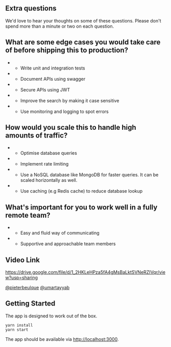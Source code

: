 ## Extra questions

We'd love to hear your thoughts on some of these questions. Please don't spend more than a minute or two on each question.

## What are some edge cases you would take care of before shipping this to production?

- - Write unit and integration tests
- - Document APIs using swagger
- - Secure APIs using JWT
- - Improve the search by making it case sensitive
- - Use monitoring and logging to spot errors

## How would you scale this to handle high amounts of traffic?

- - Optimise database queries
- - Implement rate limiting
- - Use a NoSQL database like MongoDB for faster queries. It can be scaled horizontally as well.
- - Use caching (e.g Redis cache) to reduce database lookup

## What's important for you to work well in a fully remote team?

- - Easy and fluid way of communicating
- - Supportive and approachable team members

## Video Link

https://drive.google.com/file/d/1_2HKLeHPza5fA4gMsBaLktSVNeRZIVqr/view?usp=sharing

[@pieterbeulque](https://github.com/pieterbeulque) 
[@umartayyab](https://github.com/umartayyab)

## Getting Started

The app is designed to work out of the box.

```shell
yarn install
yarn start
```

The app should be available via [http://localhost:3000](http://localhost:3000).
